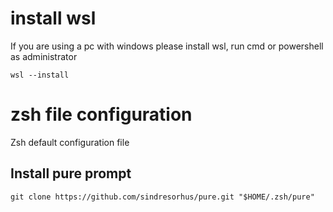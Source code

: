 # install wsl
If you are using a pc with windows please install wsl, run cmd or powershell as administrator

`wsl --install`


# zsh file configuration

Zsh default configuration file

## Install pure prompt

`git clone https://github.com/sindresorhus/pure.git "$HOME/.zsh/pure"`
